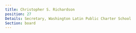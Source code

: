 ```yaml
---
title: Christopher S. Richardson
position: 27
Details: Secretary, Washington Latin Public Charter School
Section: board
---
```


